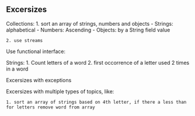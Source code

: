 ## Excersizes

Collections:
    1. sort an array of strings, numbers and objects
        - Strings: alphabetical
        - Numbers: Ascending
        - Objects: by a String field value
    
    2. use streams

Use functional interface:

Strings:
    1. Count letters of a word
    2. first occorrence of a letter used 2 times in a word

Excersizes with exceptions

Excersizes with multiple types of topics, like: 


    1. sort an array of strings based on 4th letter, if there a less than for letters remove word from array
